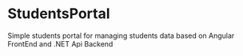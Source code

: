# StudentsPortal
Simple students portal for managing students data based on Angular FrontEnd and .NET Api Backend
